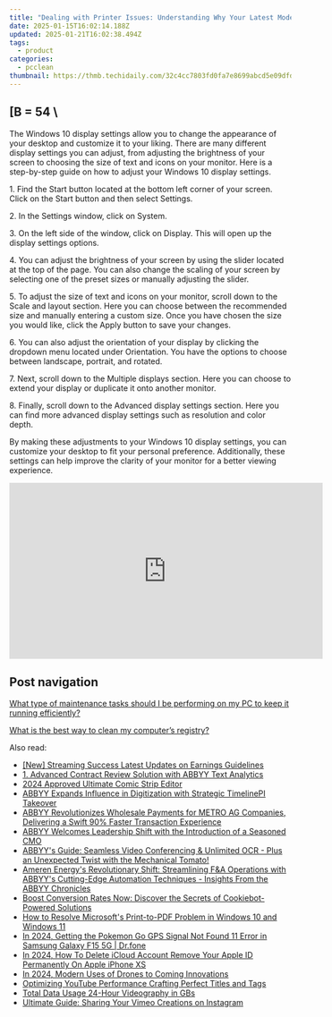 ```yaml
---
title: "Dealing with Printer Issues: Understanding Why Your Latest Model May Not Be Responding – Insights by YL Software"
date: 2025-01-15T16:02:14.188Z
updated: 2025-01-21T16:02:38.494Z
tags:
  - product
categories:
  - pcclean
thumbnail: https://thmb.techidaily.com/32c4cc7803fd0fa7e8699abcd5e09dfd5773975b7e23e537fd44d6a1e4e623e1.png
---
```


## \[B = 54 \

The Windows 10 display settings allow you to change the appearance of your desktop and customize it to your liking. There are many different display settings you can adjust, from adjusting the brightness of your screen to choosing the size of text and icons on your monitor. Here is a step-by-step guide on how to adjust your Windows 10 display settings. 

1\. Find the Start button located at the bottom left corner of your screen. Click on the Start button and then select Settings.

2\. In the Settings window, click on System.

3\. On the left side of the window, click on Display. This will open up the display settings options. 

4\. You can adjust the brightness of your screen by using the slider located at the top of the page. You can also change the scaling of your screen by selecting one of the preset sizes or manually adjusting the slider.

5\. To adjust the size of text and icons on your monitor, scroll down to the Scale and layout section. Here you can choose between the recommended size and manually entering a custom size. Once you have chosen the size you would like, click the Apply button to save your changes.

6\. You can also adjust the orientation of your display by clicking the dropdown menu located under Orientation. You have the options to choose between landscape, portrait, and rotated.

7\. Next, scroll down to the Multiple displays section. Here you can choose to extend your display or duplicate it onto another monitor.

8\. Finally, scroll down to the Advanced display settings section. Here you can find more advanced display settings such as resolution and color depth. 

By making these adjustments to your Windows 10 display settings, you can customize your desktop to fit your personal preference. Additionally, these settings can help improve the clarity of your monitor for a better viewing experience.

<!-- affiliate ads begin -->
<iframe width="560" height="315" src="https://www.youtube.com/embed/0OxkndZbIA4?si=TWJlkTbYKsVag8-q" title="YouTube video player" frameborder="0" allow="accelerometer; autoplay; clipboard-write; encrypted-media; gyroscope; picture-in-picture; web-share" referrerpolicy="strict-origin-when-cross-origin" allowfullscreen></iframe>
<!-- affiliate ads end -->

## Post navigation

[What type of maintenance tasks should I be performing on my PC to keep it running efficiently?](https://tools.techidaily.com/pcclean/products/)

[What is the best way to clean my computer’s registry?](https://tools.techidaily.com/pcclean/products/)

<ins class="adsbygoogle"
     style="display:block"
     data-ad-format="autorelaxed"
     data-ad-client="ca-pub-7571918770474297"
     data-ad-slot="1223367746"></ins>

<ins class="adsbygoogle"
     style="display:block"
     data-ad-client="ca-pub-7571918770474297"
     data-ad-slot="8358498916"
     data-ad-format="auto"
     data-full-width-responsive="true"></ins>

<span class="atpl-alsoreadstyle">Also read:</span>
<div><ul>
<li><a href="https://youtube-blog.techidaily.com/treaming-success-latest-updates-on-earnings-guidelines/"><u>[New] Streaming Success Latest Updates on Earnings Guidelines</u></a></li>
<li><a href="https://discover-best.techidaily.com/1-advanced-contract-review-solution-with-abbyy-text-analytics/"><u>1. Advanced Contract Review Solution with ABBYY Text Analytics</u></a></li>
<li><a href="https://some-skills.techidaily.com/2024-approved-ultimate-comic-strip-editor/"><u>2024 Approved Ultimate Comic Strip Editor</u></a></li>
<li><a href="https://discover-best.techidaily.com/abbyy-expands-influence-in-digitization-with-strategic-timelinepi-takeover/"><u>ABBYY Expands Influence in Digitization with Strategic TimelinePI Takeover</u></a></li>
<li><a href="https://discover-best.techidaily.com/abbyy-revolutionizes-wholesale-payments-for-metro-ag-companies-delivering-a-swift-90-faster-transaction-experience/"><u>ABBYY Revolutionizes Wholesale Payments for METRO AG Companies, Delivering a Swift 90% Faster Transaction Experience</u></a></li>
<li><a href="https://discover-best.techidaily.com/abbyy-welcomes-leadership-shift-with-the-introduction-of-a-seasoned-cmo/"><u>ABBYY Welcomes Leadership Shift with the Introduction of a Seasoned CMO</u></a></li>
<li><a href="https://discover-best.techidaily.com/abbyys-guide-seamless-video-conferencing-and-unlimited-ocr-plus-an-unexpected-twist-with-the-mechanical-tomato/"><u>ABBYY's Guide: Seamless Video Conferencing & Unlimited OCR - Plus an Unexpected Twist with the Mechanical Tomato!</u></a></li>
<li><a href="https://discover-best.techidaily.com/ameren-energys-revolutionary-shift-streamlining-fanda-operations-with-abbyys-cutting-edge-automation-techniques-insights-from-the-abbyy-chronicles/"><u>Ameren Energy's Revolutionary Shift: Streamlining F&A Operations with ABBYY's Cutting-Edge Automation Techniques - Insights From the ABBYY Chronicles</u></a></li>
<li><a href="https://discover-best.techidaily.com/boost-conversion-rates-now-discover-the-secrets-of-cookiebot-powered-solutions/"><u>Boost Conversion Rates Now: Discover the Secrets of Cookiebot-Powered Solutions</u></a></li>
<li><a href="https://common-error.techidaily.com/how-to-resolve-microsofts-print-to-pdf-problem-in-windows-10-and-windows-11/"><u>How to Resolve Microsoft's Print-to-PDF Problem in Windows 10 and Windows 11</u></a></li>
<li><a href="https://android-location.techidaily.com/in-2024-getting-the-pokemon-go-gps-signal-not-found-11-error-in-samsung-galaxy-f15-5g-drfone-by-drfone-virtual/"><u>In 2024, Getting the Pokemon Go GPS Signal Not Found 11 Error in Samsung Galaxy F15 5G | Dr.fone</u></a></li>
<li><a href="https://apple-account.techidaily.com/in-2024-how-to-delete-icloud-account-remove-your-apple-id-permanently-on-apple-iphone-xs-by-drfone-ios/"><u>In 2024, How To Delete iCloud Account Remove Your Apple ID Permanently On Apple iPhone XS</u></a></li>
<li><a href="https://extra-approaches.techidaily.com/in-2024-modern-uses-of-drones-to-coming-innovations/"><u>In 2024, Modern Uses of Drones to Coming Innovations</u></a></li>
<li><a href="https://youtube-video-recordings.techidaily.com/optimizing-youtube-performance-crafting-perfect-titles-and-tags/"><u>Optimizing YouTube Performance Crafting Perfect Titles and Tags</u></a></li>
<li><a href="https://extra-resources.techidaily.com/total-data-usage-24-hour-videography-in-gbs/"><u>Total Data Usage 24-Hour Videography in GBs</u></a></li>
<li><a href="https://tech-revival.techidaily.com/ultimate-guide-sharing-your-vimeo-creations-on-instagram/"><u>Ultimate Guide: Sharing Your Vimeo Creations on Instagram</u></a></li>
</ul></div>

